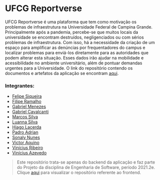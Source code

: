 # UFCG Reportverse
UFCG Reportverse é uma plataforma que tem como motivação os problemas de infraestrutura na Universidade Federal de Campina Grande. Principalmente após a pandemia, percebe-se que muitos locais da universidade se encontram destruídos, negligenciados ou com sérios problemas de infraestrutura. Com isso, há a necessidade da criação de um espaço para amplificar as denúncias por frequentadores do campus e localizar problemas para enviá-los diretamente para as autoridades que podem alterar esta situação. Esses dados irão ajudar na mobilidade e acessibilidade no ambiente universitário, além de pontuar demandas urgentes para a Universidade. O link do repositório contendo os documentos e artefatos da aplicação se encontram [aqui](https://drive.google.com/drive/folders/1uzRhs1d5okk7KxkiMmlW1FqSthPQ5Tee).


### Integrantes:
- [Felipe Siqueira](https://github.com/felipesqra)
- [Filipe Ramalho](https://github.com/musquitinh0)
- [Gabriel Menezes](https://github.com/bielmenezesc)
- [Gabriel Cavalcanti](https://github.com/GabrielCLL)
- [Marcos Silva](https://github.com/marcossilvaxx)
- [Luanna Silva](https://github.com/LuannaLeonel)
- [Hiago Lacerda](https://github.com/Hiagod)
- [Padro Adrian](https://github.com/adrianmartinez-cg)
- [Sonaly Nunes](https://github.com/sonalygnunes)
- [Victor Aquino](https://github.com/SousaVictorH)
- [Vinícius Ribeiro](https://github.com/viniciustrr)
- [Vinícius Azevedo](https://github.com/viniciussousaazevedo)

> Este repositório trata-se apenas do backend da aplicação e faz parte do Projeto da disciplina de Engenharia de Software, período 2021.2e. Clique [aqui]() para visualizar o repositório referente ao frontend.
